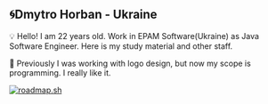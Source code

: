 ## 🌀Dmytro Horban - Ukraine

💡 Hello! I am 22 years old. Work in EPAM Software(Ukraine) as Java Software Engineer. Here is my study material and other staff.

💾 Previously I was working with logo design, but now my scope is programming. I really like it.

<a href="https://roadmap.sh"><img src="https://roadmap.sh/card/wide/65c12a530c548122839b4caf?variant=dark" alt="roadmap.sh"/></a>
